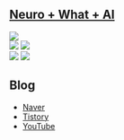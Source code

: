 ## [Neuro + What + AI](https://neurowhai.github.io/)

![](http://github-profile-summary-cards.vercel.app/api/cards/profile-details?username=NeuroWhAI&theme=gruvbox)  
![](http://github-profile-summary-cards.vercel.app/api/cards/repos-per-language?username=NeuroWhAI&theme=gruvbox)
![](http://github-profile-summary-cards.vercel.app/api/cards/most-commit-language?username=NeuroWhAI&theme=gruvbox)  
![](http://github-profile-summary-cards.vercel.app/api/cards/stats?username=NeuroWhAI&theme=gruvbox)
![](http://github-profile-summary-cards.vercel.app/api/cards/productive-time?username=NeuroWhAI&theme=gruvbox&utcOffset=9)

## Blog

- [Naver](http://blog.naver.com/neurowhai)
- [Tistory](http://neurowhai.tistory.com/)
- [YouTube](https://www.youtube.com/channel/UCB_v1xU6laBHOeH6z4L-Mtw)
